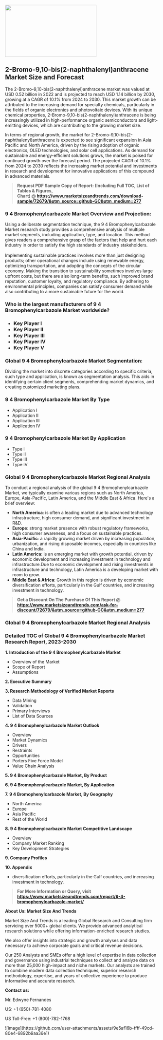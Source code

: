 <p><img class="alignnone size-medium wp-image-20088" src="https://ffe5etoiles.com/wp-content/uploads/2024/12/MST1-300x171.png" alt="" width="300" height="171" /></p><h2>2-Bromo-9,10-bis(2-naphthalenyl)anthracene Market Size and Forecast</h2><p>The 2-Bromo-9,10-bis(2-naphthalenyl)anthracene market was valued at USD 0.52 billion in 2022 and is projected to reach USD 1.14 billion by 2030, growing at a CAGR of 10.1% from 2024 to 2030. This market growth can be attributed to the increasing demand for specialty chemicals, particularly in the fields of organic electronics and photovoltaic devices. With its unique chemical properties, 2-Bromo-9,10-bis(2-naphthalenyl)anthracene is being increasingly utilized in high-performance organic semiconductors and light-emitting devices, which are contributing to the growing market size.</p><p>In terms of regional growth, the market for 2-Bromo-9,10-bis(2-naphthalenyl)anthracene is expected to see significant expansion in Asia Pacific and North America, driven by the rising adoption of organic electronics, OLED technologies, and solar cell applications. As demand for sustainable and energy-efficient solutions grows, the market is poised for continued growth over the forecast period. The projected CAGR of 10.1% from 2024 to 2030 reflects the increasing market potential and investments in research and development for innovative applications of this compound in advanced materials.</p></p><blockquote id="" class=""><strong>Request PDF Sample Copy of Report: (Including Full TOC, List of Tables &amp; Figures, Chart)&nbsp;@&nbsp;<strong><a href="https://www.marketsizeandtrends.com/download-sample/72679/&utm_source=github-GC&utm_medium=277" target="_blank">https://www.marketsizeandtrends.com/download-sample/72679/&utm_source=github-GC&utm_medium=277</a></strong></strong></blockquote><h3 id="" class="">9 4 Bromophenylcarbazole Market&nbsp;Overview and Projection:</h3><p id="" class="">Using a deliberate segmentation technique, the 9 4 Bromophenylcarbazole Market research study provides a comprehensive analysis of multiple market segments, including application, type, and location. This method gives readers a comprehensive grasp of the factors that help and hurt each industry in order to satisfy the high standards of industry stakeholders. <br /> <br />Implementing sustainable practices involves more than just designing products; other operational changes include using renewable energy, optimizing transportation, and adopting the concepts of the circular economy. Making the transition to sustainability sometimes involves large upfront costs, but there are also long-term benefits, such improved brand reputation, customer loyalty, and regulatory compliance. By adhering to environmental principles, companies can satisfy consumer demand while also contributing to a more sustainable future for the world.</p><h3 id="" class="">Who is the largest manufacturers of&nbsp;9 4 Bromophenylcarbazole Market worldwide?</h3><h3 class=""><p><ul><li>Key Player I </li><li> Key Player II </li><li> Key Player III </li><li> Key Player IV </li><li> Key Player V</li></ul></p></h3><h3 id="" class="">Global&nbsp;9 4 Bromophenylcarbazole Market Segmentation:</h3><p id="" class="">Dividing the market into discrete categories according to specific criteria, such type and application, is known as segmentation analysis. This aids in identifying certain client segments, comprehending market dynamics, and creating customized marketing plans.</p><h3 id="" class="">9 4 Bromophenylcarbazole Market&nbsp;By Type</h3><p><p><ul><li>Application I</li><li> Application II</li><li> Application III</li><li> Application IV</p></li></ul></p></p><h3 id="" class="">9 4 Bromophenylcarbazole Market&nbsp;By Application</h3><p class=""><p><ul><li>Type I</li><li> Type II</li><li> Type III</li><li> Type IV</li></ul></p></p><h3 id="" class="">Global 9 4 Bromophenylcarbazole Market Regional Analysis</h3><p id="" class="">To conduct a regional analysis of the global 9 4 Bromophenylcarbazole Market, we typically examine various regions such as North America, Europe, Asia-Pacific, Latin America, and the Middle East &amp; Africa. Here's a brief overview:</p><ul><li><strong>North America</strong>: is often a leading market due to advanced technology infrastructure, high consumer demand, and significant investment in R&amp;D.</li><li><strong>Europe</strong>: strong market presence with robust regulatory frameworks, high consumer awareness, and a focus on sustainable practices.</li><li><strong>Asia-Pacific</strong>: a rapidly growing market driven by increasing population, urbanization, and rising disposable incomes, especially in countries like China and India.</li><li><strong>Latin America</strong>: is an emerging market with growth potential, driven by economic development and increasing investment in technology and infrastructure.Due to economic development and rising investments in infrastructure and technology, Latin America is a developing market with room to grow.</li><li><strong>Middle East &amp; Africa</strong>: Growth in this region is driven by economic diversification efforts, particularly in the Gulf countries, and increasing investment in technology.</li></ul><blockquote id="" class=""><strong>Get a Discount On The Purchase Of This Report @ <strong><a href="https://www.marketsizeandtrends.com/ask-for-discount/72679/&utm_source=github-GC&utm_medium=277" target="_blank">https://www.marketsizeandtrends.com/ask-for-discount/72679/&utm_source=github-GC&utm_medium=277</a></strong></strong></blockquote><h3 id="" class="">Global 9 4 Bromophenylcarbazole Market Regional Analysis</h3><h3 id="" class="">Detailed TOC of Global 9 4 Bromophenylcarbazole Market Research Report, 2023-2030</h3><p id="" class=""><strong>1. Introduction of the 9 4 Bromophenylcarbazole Market</strong></p><ul><li>Overview of the Market</li><li>Scope of Report</li><li>Assumptions</li></ul><p id="" class=""><strong>2. Executive Summary</strong></p><p id="" class=""><strong>3. Research Methodology of Verified Market Reports</strong></p><ul><li>Data Mining</li><li>Validation</li><li>Primary Interviews</li><li>List of Data Sources</li></ul><p id="" class=""><strong>4. 9 4 Bromophenylcarbazole Market Outlook</strong></p><ul><li>Overview</li><li>Market Dynamics</li><li>Drivers</li><li>Restraints</li><li>Opportunities</li><li>Porters Five Force Model</li><li>Value Chain Analysis</li></ul><p id="" class=""><strong>5. 9 4 Bromophenylcarbazole Market, By Product</strong></p><p id="" class=""><strong>6. 9 4 Bromophenylcarbazole Market, By Application</strong></p><p id="" class=""><strong>7. 9 4 Bromophenylcarbazole Market, By Geography</strong></p><ul><li>North America</li><li>Europe</li><li>Asia Pacific</li><li>Rest of the World</li></ul><p id="" class=""><strong>8. 9 4 Bromophenylcarbazole Market Competitive Landscape</strong></p><ul><li>Overview</li><li>Company Market Ranking</li><li>Key Development Strategies</li></ul><p id="" class=""><strong>9. Company Profiles</strong></p><p id="" class=""><strong>10. Appendix</strong></p><ul><li>diversification efforts, particularly in the Gulf countries, and increasing investment in technology.</li></ul><blockquote id="" class=""><strong>For More Information or Query, visit <strong><strong><a href="https://www.marketsizeandtrends.com/report/9-4-bromophenylcarbazole-market/" target="_blank">https://www.marketsizeandtrends.com/report/9-4-bromophenylcarbazole-market/</a></strong></strong></strong></blockquote><p id="" class=""><strong>About Us: Market Size And Trends</strong></p><p id="" class="">Market Size And Trends is a leading Global Research and Consulting firm servicing over 5000+ global clients. We provide advanced analytical research solutions while offering information-enriched research studies.</p><p id="" class="">We also offer insights into strategic and growth analyses and data necessary to achieve corporate goals and critical revenue decisions.</p><p id="" class="">Our 250 Analysts and SMEs offer a high level of expertise in data collection and governance using industrial techniques to collect and analyze data on more than 25,000 high-impact and niche markets. Our analysts are trained to combine modern data collection techniques, superior research methodology, expertise, and years of collective experience to produce informative and accurate research.</p><p id="" class=""><strong>Contact us:</strong></p><p id="" class="">Mr. Edwyne Fernandes</p><p id="" class="">US: +1 (650)-781-4080</p><p id="" class="">US Toll-Free: +1 (800)-782-1768</p>
![image](https://github.com/user-attachments/assets/9e5af16b-ffff-49cd-80e4-6892b9aa36e1)
